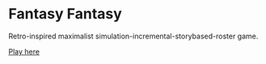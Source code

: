# Fantasy Fantasy
Retro-inspired maximalist simulation-incremental-storybased-roster game.

[Play here](https://dpbarry.github.io/fantasy-fantasy/)
